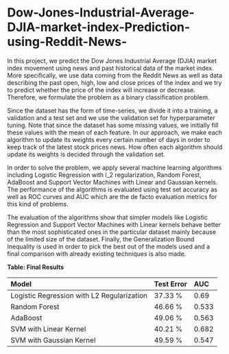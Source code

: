 # Dow-Jones-Industrial-Average-DJIA-market-index-Prediction-using-Reddit-News-

In this project, we predict the Dow Jones Industrial Average (DJIA) market index movement using news and past historical data of the market index. More specifically, we use data coming from the Reddit News as well as data describing the past open, high, low and close prices of the index and we try to predict whether the price of the index will increase or decrease. Therefore, we formulate the problem as a binary classification problem. 

Since the dataset has the form of time-series, we divide it into a training, a validation and a test set and we use the validation set for hyperparameter tuning. Note that since the dataset has some missing values, we initially fill these values with the mean of each feature. In our approach, we make each algorithm to update its weights every certain number of days in order to keep track of the latest stock prices news. How often each algorithm should update its weights is decided through the validation set. 

In order to solve the problem, we apply several machine learning algorithms including Logistic Regression with l_2 regularization, Random Forest, AdaBoost and Support Vector Machines with Linear and Gaussian kernels. The performance of the algorithms is evaluated using test set accuracy as well as ROC curves and AUC which are the de facto evaluation metrics for this kind of problems. 

The evaluation of the algorithms show that simpler models like Logistic Regression and Support Vector Machines with Linear kernels behave better than the most sophisticated ones in the particular dataset mainly because of the limited size of the dataset.  Finally, the Generalization Bound Inequality is used in order to pick the best out of the models used and a final comparison with already existing techniques is also made.


   **Table: Final Results**



|      Model 			| Test Error  	| AUC     	|  
|:-----------------	|:-----------	|:-----------	|
| Logistic Regression with L2 Regularization           	| 37.33 %        | 0.69        | 
| Random Forest          	| 46.66 %        | 0.533        |
| AdaBoost           	| 49.06 %        | 0.563        |
| SVM with Linear Kernel           	| 40.21 %        | 0.682        |
| SVM with Gaussian Kernel           	| 49.59 %        | 0.547        |


